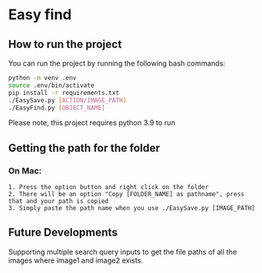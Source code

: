 # Easy find

## How to run the project
You can run the project by running the following bash commands:

```bash
python -m venv .env
source .env/bin/activate
pip install -r requirements.txt
./EasySave.py [ACTION/IMAGE_PATH]
./EasyFind.py [OBJECT_NAME]
```
Please note, this project requires python 3.9 to run

## Getting the path for the folder
### On Mac:
    1. Press the option button and right click on the folder
    2. There will be an option "Copy [FOLDER_NAME] as pathname", press that and your path is copied
    3. Simply paste the path name when you use ./EasySave.py [IMAGE_PATH]


## Future Developments
 Supporting multiple search query inputs to get the file paths of all the images where image1 and image2 exists.
